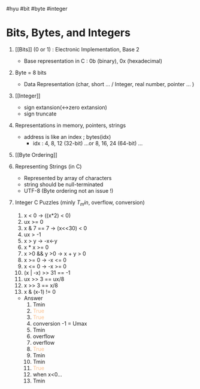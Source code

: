 #hyu #bit #byte #integer
# Bits, Bytes, and Integers
1. [[Bits]] (0 or 1)  : Electronic Implementation, Base 2
	-  Base representation in C : 0b (binary), 0x (hexadecimal)
2. Byte = 8 bits
	- Data Representation (char, short ... / Integer, real number, pointer ... )
3. [[Integer]]
     - sign extansion(<->zero extansion)
     - sign truncate
4. Representations in memory, pointers, strings
     - address is like an index ; bytes(idx)
         - idx : 4, 8, 12 (32-bit) ...or 8, 16, 24 (64-bit)  ...
5. [[Byte Ordering]]
6. Representing Strings (in C)
	- Represented by array of characters
	- string should be null-terminated
	- UTF-8 (Byte ordering not an issue !)
7. Integer C Puzzles (minly $T_min$, overflow, conversion)
	1. x < 0 -> ((x\*2) < 0)
	2. ux >= 0
	3. x & 7 == 7 -> (x<<30) < 0
	4. ux > -1
	5. x > y -> -x<-y
	6. x \* x >= 0
	7. x >0 && y >0 -> x + y > 0
	8. x >= 0  -> -x <= 0
	9. x <= 0 -> -x >= 0
	10. (x | -x) >> 31 == -1
	11. ux >> 3 == ux/8
	12. x >> 3 == x/8
	13. x & (x-1) != 0

	- Answer
		1. Tmin 
		2. <font color="#fac08f">True</font>
		3. <font color="#fac08f">True</font>
		4. conversion -1 = Umax
		5. Tmin
		6. overflow
		7. overflow
		8. <font color="#fac08f">True</font>
		9. Tmin
		10. Tmin
		11. <font color="#fac08f">True</font>
		12. when x<0...
		13. Tmin